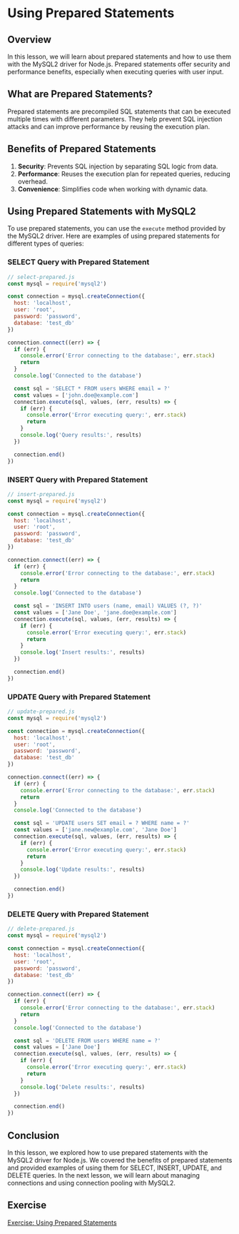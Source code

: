# Using Prepared Statements

## Overview

In this lesson, we will learn about prepared statements and how to use them with the MySQL2 driver for Node.js. Prepared statements offer security and performance benefits, especially when executing queries with user input.

## What are Prepared Statements?

Prepared statements are precompiled SQL statements that can be executed multiple times with different parameters. They help prevent SQL injection attacks and can improve performance by reusing the execution plan.

## Benefits of Prepared Statements

1. **Security**: Prevents SQL injection by separating SQL logic from data.
2. **Performance**: Reuses the execution plan for repeated queries, reducing overhead.
3. **Convenience**: Simplifies code when working with dynamic data.

## Using Prepared Statements with MySQL2

To use prepared statements, you can use the `execute` method provided by the MySQL2 driver. Here are examples of using prepared statements for different types of queries:

### SELECT Query with Prepared Statement

```javascript
// select-prepared.js
const mysql = require('mysql2')

const connection = mysql.createConnection({
  host: 'localhost',
  user: 'root',
  password: 'password',
  database: 'test_db'
})

connection.connect((err) => {
  if (err) {
    console.error('Error connecting to the database:', err.stack)
    return
  }
  console.log('Connected to the database')

  const sql = 'SELECT * FROM users WHERE email = ?'
  const values = ['john.doe@example.com']
  connection.execute(sql, values, (err, results) => {
    if (err) {
      console.error('Error executing query:', err.stack)
      return
    }
    console.log('Query results:', results)
  })

  connection.end()
})
```

### INSERT Query with Prepared Statement

```javascript
// insert-prepared.js
const mysql = require('mysql2')

const connection = mysql.createConnection({
  host: 'localhost',
  user: 'root',
  password: 'password',
  database: 'test_db'
})

connection.connect((err) => {
  if (err) {
    console.error('Error connecting to the database:', err.stack)
    return
  }
  console.log('Connected to the database')

  const sql = 'INSERT INTO users (name, email) VALUES (?, ?)'
  const values = ['Jane Doe', 'jane.doe@example.com']
  connection.execute(sql, values, (err, results) => {
    if (err) {
      console.error('Error executing query:', err.stack)
      return
    }
    console.log('Insert results:', results)
  })

  connection.end()
})
```

### UPDATE Query with Prepared Statement

```javascript
// update-prepared.js
const mysql = require('mysql2')

const connection = mysql.createConnection({
  host: 'localhost',
  user: 'root',
  password: 'password',
  database: 'test_db'
})

connection.connect((err) => {
  if (err) {
    console.error('Error connecting to the database:', err.stack)
    return
  }
  console.log('Connected to the database')

  const sql = 'UPDATE users SET email = ? WHERE name = ?'
  const values = ['jane.new@example.com', 'Jane Doe']
  connection.execute(sql, values, (err, results) => {
    if (err) {
      console.error('Error executing query:', err.stack)
      return
    }
    console.log('Update results:', results)
  })

  connection.end()
})
```

### DELETE Query with Prepared Statement

```javascript
// delete-prepared.js
const mysql = require('mysql2')

const connection = mysql.createConnection({
  host: 'localhost',
  user: 'root',
  password: 'password',
  database: 'test_db'
})

connection.connect((err) => {
  if (err) {
    console.error('Error connecting to the database:', err.stack)
    return
  }
  console.log('Connected to the database')

  const sql = 'DELETE FROM users WHERE name = ?'
  const values = ['Jane Doe']
  connection.execute(sql, values, (err, results) => {
    if (err) {
      console.error('Error executing query:', err.stack)
      return
    }
    console.log('Delete results:', results)
  })

  connection.end()
})
```

## Conclusion

In this lesson, we explored how to use prepared statements with the MySQL2 driver for Node.js. We covered the benefits of prepared statements and provided examples of using them for SELECT, INSERT, UPDATE, and DELETE queries. In the next lesson, we will learn about managing connections and using connection pooling with MySQL2.

## Exercise

[Exercise: Using Prepared Statements](exercise.md)
